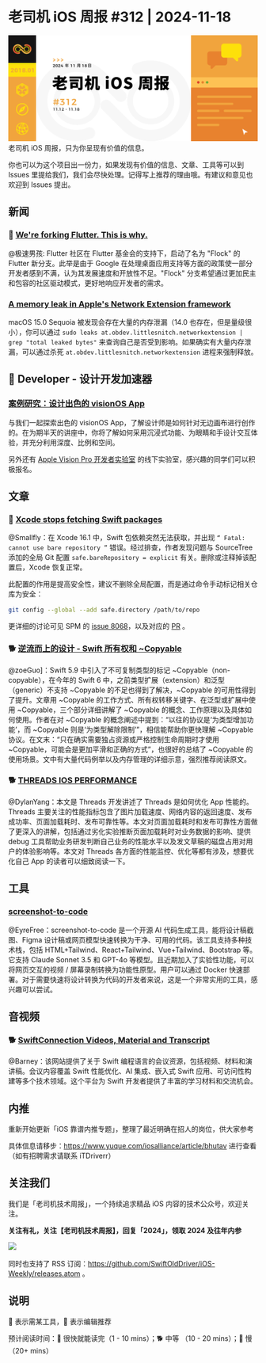 # 老司机 iOS 周报 #312 | 2024-11-18

![ios-weekly](https://github.com/SwiftOldDriver/iOS-Weekly/blob/master/assets/weekly-header/312.jpg?raw=true)
老司机 iOS 周报，只为你呈现有价值的信息。

你也可以为这个项目出一份力，如果发现有价值的信息、文章、工具等可以到 Issues 里提给我们，我们会尽快处理。记得写上推荐的理由哦。有建议和意见也欢迎到 Issues 提出。

## 新闻

### 🐎 [We're forking Flutter. This is why.](https://getflocked.dev/blog/posts/we-are-forking-flutter-this-is-why/)

@极速男孩: Flutter 社区在 Flutter 基金会的支持下，启动了名为 "Flock" 的 Flutter 新分支。此举是由于 Google 在处理桌面应用支持等方面的政策使一部分开发者感到不满，认为其发展速度和开放性不足。"Flock" 分支希望通过更加民主和包容的社区驱动模式，更好地响应开发者的需求。

### [A memory leak in Apple's Network Extension framework](https://obdev.at/blog/a-memory-leak-in-apples-network-extension-framework/)

macOS 15.0 Sequoia 被发现会存在大量的内存泄漏（14.0 也存在，但是量级很小），你可以通过 ``sudo leaks at.obdev.littlesnitch.networkextension | grep "total leaked bytes"`` 来查询自己是否受到影响。如果确实有大量内存泄漏，可以通过杀死 ``at.obdev.littlesnitch.networkextension`` 进程来强制释放。

##  Developer - 设计开发加速器

### [案例研究：设计出色的 visionOS App](https://developer.apple.com/events/view/GV4QHX6VBJ/dashboard)

与我们一起探索出色的 visionOS App，了解设计师是如何针对无边画布进行创作的。在为期半天的讲座中，你将了解如何采用沉浸式功能、为眼睛和手设计交互体验，并充分利用深度、比例和空间。

另外还有 [Apple Vision Pro 开发者实验室](https://developer.apple.com/events/view/ZJZ99TX978/dashboard) 的线下实验室，感兴趣的同学们可以积极报名。

## 文章

### 🐎 [Xcode stops fetching Swift packages](https://danielsaidi.com/blog/2024/11/04/xcode-stops-fetching-swift-packages)
@Smallfly：在 Xcode 16.1 中，Swift 包依赖突然无法获取，并出现 ` “ Fatal: cannot use bare repository ” ` 错误。经过排查，作者发现问题与 SourceTree 添加的全局 Git 配置 `safe.bareRepository = explicit` 有关。删除或注释掉该配置后，Xcode 恢复正常。

此配置的作用是提高安全性，建议不删除全局配置，而是通过命令手动标记相关仓库为安全：  
```bash
git config --global --add safe.directory /path/to/repo
```

更详细的讨论可见 SPM 的 [issue 8068](https://github.com/swiftlang/swift-package-manager/issues/8068)，以及对应的 [PR](https://github.com/swiftlang/swift-package-manager/pull/8106) 。


### 🐕 [逆流而上的设计 - Swift 所有权和 ~Copyable](https://onevcat.com/2024/11/noncopyable/)

@zoeGuo]：Swift 5.9 中引入了不可复制类型的标记 ~Copyable（non-copyable），在今年的 Swift 6 中，之前类型扩展（extension）和泛型（generic）不支持 ~Copyable 的不足也得到了解决，~Copyable 的可用性得到了提升。文章用 ~Copyable 的工作方式、所有权转移关键字、在泛型或扩展中使用 ~Copyable，三个部分详细讲解了 ~Copyable 的概念、工作原理以及具体如何使用。作者在对 ~Copyable 的概念阐述中提到：“以往的协议是‘为类型增加功能’，而 ~Copyable 则是‘为类型解除限制’”，相信能帮助你更快理解 ~Copyable 协议。在文末：“只在确实需要独占资源或严格控制生命周期时才使用 ~Copyable，可能会是更加平滑和正确的方式”，也很好的总结了 ~Copyable 的使用场景。文中有大量代码例举以及内存管理的详细示意，强烈推荐阅读原文。

### 🐕 [THREADS IOS PERFORMANCE](https://atscaleconference.com/threads-ios-performance/)

@DylanYang：本文是 Threads 开发讲述了 Threads 是如何优化 App 性能的。Threads 主要关注的性能指标包含了图片加载速度、网络内容的返回速度、发布成功率、页面加载耗时、发布可靠性等。本文对页面加载耗时和发布可靠性方面做了更深入的讲解，包括通过劣化实验推断页面加载耗时对业务数据的影响、提供 debug 工具帮助业务研发判断自己业务的性能水平以及发文草稿的磁盘占用对用户的体验影响等。本文对 Threads 各方面的性能监控、优化等都有涉及，想要优化自己 App 的读者可以细致阅读一下。

## 工具

### [screenshot-to-code](https://github.com/abi/screenshot-to-code)

@EyreFree：screenshot-to-code 是一个开源 AI 代码生成工具，能将设计稿截图、Figma 设计稿或网页模型快速转换为干净、可用的代码。该工具支持多种技术栈，包括 HTML+Tailwind、React+Tailwind、Vue+Tailwind、Bootstrap 等。它支持 Claude Sonnet 3.5 和 GPT-4o 等模型。且近期加入了实验性功能，可以将网页交互的视频 / 屏幕录制转换为功能性原型。用户可以通过 Docker 快速部署。对于需要快速将设计转换为代码的开发者来说，这是一个非常实用的工具，感兴趣可以尝试。

## 音视频

### 🐕 [SwiftConnection Videos, Material and Transcript](https://async.techconnection.io/frenchkit)

@Barney：该网站提供了关于 Swift 编程语言的会议资源，包括视频、材料和演讲稿。会议内容覆盖 Swift 性能优化、AI 集成、嵌入式 Swift 应用、可访问性构建等多个技术领域。这个平台为 Swift 开发者提供了丰富的学习材料和交流机会。

## 内推

重新开始更新「iOS 靠谱内推专题」，整理了最近明确在招人的岗位，供大家参考

具体信息请移步：https://www.yuque.com/iosalliance/article/bhutav 进行查看（如有招聘需求请联系 iTDriverr）

## 关注我们

我们是「老司机技术周报」，一个持续追求精品 iOS 内容的技术公众号，欢迎关注。

**关注有礼，关注【老司机技术周报】，回复「2024」，领取 2024 及往年内参**

![](https://github.com/SwiftOldDriver/iOS-Weekly/blob/master/assets/qrcode_for_wechat.jpg?raw=true)

同时也支持了 RSS 订阅：https://github.com/SwiftOldDriver/iOS-Weekly/releases.atom 。

## 说明

🚧 表示需某工具，🌟 表示编辑推荐

预计阅读时间：🐎 很快就能读完（1 - 10 mins）；🐕 中等 （10 - 20 mins）；🐢 慢（20+ mins）
